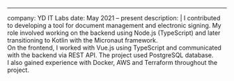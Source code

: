 ---
company: YD IT Labs
date: May 2021 – present
description: |
  I contributed to developing a tool for document management and electronic signing. My role involved working on the backend using Node.js (TypeScript) and later transitioning to Kotlin with the Micronaut framework.<br> On the frontend, I worked with Vue.js using TypeScript and communicated with the backend via REST API. The project used PostgreSQL database.<br>I also gained experience with Docker, AWS and Terraform throughout the project.
  
